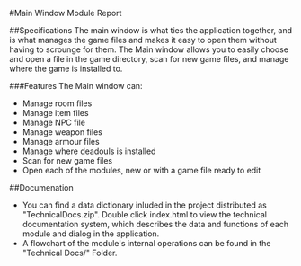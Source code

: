 #Main Window Module Report

##Specifications
The main window is what ties the application together, and is what manages the game files and makes it easy to open them without having to scrounge for them. The Main window allows you to easily choose and open a file in the game directory, scan for new game files, and manage where the game is installed to. 

###Features
The Main window can:

 - Manage room files
 - Manage item files
 - Manage NPC file
 - Manage weapon files
 - Manage armour files
 - Manage where deadouls is installed
 - Scan for new game files
 - Open each of the modules, new or with a game file ready to edit

##Documenation

 - You can find a data dictionary inluded in the project distributed as "TechnicalDocs.zip". Double click index.html to view the technical documentation system, which describes the data and functions of each module and dialog in the application.
 - A flowchart of the module's internal operations can be found in the "Technical Docs/" Folder.
